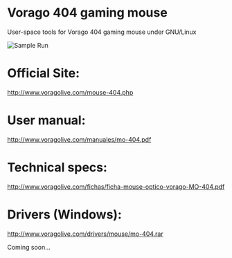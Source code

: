 # Vorago 404 gaming mouse

User-space tools for Vorago 404 gaming mouse under GNU/Linux

![Sample Run](https://github.com/tuxkernel/vorago-gaming-mouse-404/blob/master/images/00.png)

# Official Site:

http://www.voragolive.com/mouse-404.php

# User manual:

http://www.voragolive.com/manuales/mo-404.pdf

# Technical specs:

http://www.voragolive.com/fichas/ficha-mouse-optico-vorago-MO-404.pdf

# Drivers (Windows):

http://www.voragolive.com/drivers/mouse/mo-404.rar

Coming soon...

